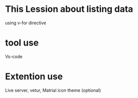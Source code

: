 # This Lession about listing data
using v-for directive 
# tool use

Vs-code

# Extention use 

Live server,
vetur,
Matrial icon theme (optional)
